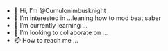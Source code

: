 - 👋 Hi, I’m @Cumulonimbusknight
- 👀 I’m interested in ...leaning how to mod beat saber  
- 🌱 I’m currently learning ...
- 💞️ I’m looking to collaborate on ...
- 📫 How to reach me ...

<!---
Cumulonimbusknight/Cumulonimbusknight is a ✨ special ✨ repository because its `README.md` (this file) appears on your GitHub profile.
You can click the Preview link to take a look at your changes.
--->
